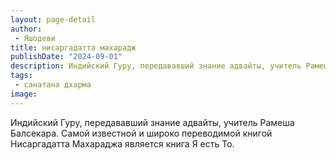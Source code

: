 ```yaml
---
layout: page-detail
author:
 - Яшодеви
title: нисаргадатта махарадж
publishDate: "2024-09-01"
description: Индийский Гуру, передававший знание адвайты, учитель Рамеша Балсекара. Самой известной и широко переводимой книгой Нисаргадатта Махараджа является книга Я есть То.
tags:
 - санатана дхарма
image: 
---
```


Индийский Гуру, передававший знание адвайты, учитель Рамеша Балсекара. Самой известной и широко переводимой книгой Нисаргадатта Махараджа является книга Я есть То.

